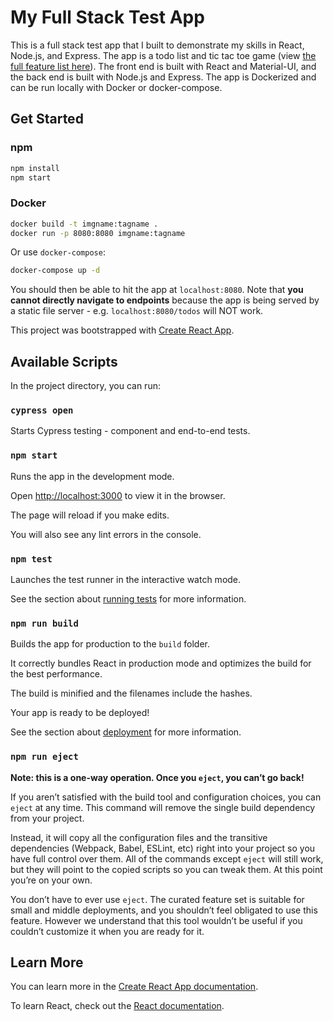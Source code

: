 # My Full Stack Test App

This is a full stack test app that I built to demonstrate my skills in React, Node.js, and Express. The app is a todo list and tic tac toe game (view [the full feature list here](./features.md)). The front end is built with React and Material-UI, and the back end is built with Node.js and Express. The app is Dockerized and can be run locally with Docker or docker-compose.

## Get Started

### npm

```bash
npm install
npm start
```

### Docker

```bash
docker build -t imgname:tagname .
docker run -p 8080:8080 imgname:tagname
```

Or use `docker-compose`:

```bash
docker-compose up -d
```

You should then be able to hit the app at `localhost:8080`. Note that **you cannot directly navigate to endpoints** because
the app is being served by a static file server - e.g. `localhost:8080/todos` will NOT work.

This project was bootstrapped with [Create React App](https://github.com/facebook/create-react-app).

## Available Scripts

In the project directory, you can run:

### `cypress open`

Starts Cypress testing - component and end-to-end tests.

### `npm start`

Runs the app in the development mode.

Open [http://localhost:3000](http://localhost:3000) to view it in the browser.

The page will reload if you make edits.

You will also see any lint errors in the console.

### `npm test`

Launches the test runner in the interactive watch mode.

See the section about [running tests](https://facebook.github.io/create-react-app/docs/running-tests) for more information.

### `npm run build`

Builds the app for production to the `build` folder.

It correctly bundles React in production mode and optimizes the build for the best performance.

The build is minified and the filenames include the hashes.

Your app is ready to be deployed!

See the section about [deployment](https://facebook.github.io/create-react-app/docs/deployment) for more information.

### `npm run eject`

**Note: this is a one-way operation. Once you `eject`, you can’t go back!**

If you aren’t satisfied with the build tool and configuration choices, you can `eject` at any time. This command will remove the single build dependency from your project.

Instead, it will copy all the configuration files and the transitive dependencies (Webpack, Babel, ESLint, etc) right into your project so you have full control over them. All of the commands except `eject` will still work, but they will point to the copied scripts so you can tweak them. At this point you’re on your own.

You don’t have to ever use `eject`. The curated feature set is suitable for small and middle deployments, and you shouldn’t feel obligated to use this feature. However we understand that this tool wouldn’t be useful if you couldn’t customize it when you are ready for it.

## Learn More

You can learn more in the [Create React App documentation](https://facebook.github.io/create-react-app/docs/getting-started).

To learn React, check out the [React documentation](https://reactjs.org/).

